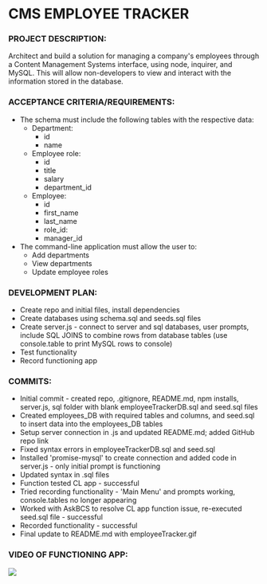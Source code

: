 # CMS EMPLOYEE TRACKER

### PROJECT DESCRIPTION:

Architect and build a solution for managing a company's employees through a Content Management Systems interface, using node, inquirer, and MySQL. This will allow non-developers to view and interact with the information stored in the database.

### ACCEPTANCE CRITERIA/REQUIREMENTS:

* The schema must include the following tables with the respective data:
    * Department:
        - id
        - name
    * Employee role:
        - id
        - title
        - salary
        - department_id
    * Employee:
        - id
        - first_name
        - last_name
        - role_id:
        - manager_id
* The command-line application must allow the user to:
    * Add departments
    * View departments
    * Update employee roles

### DEVELOPMENT PLAN:

* Create repo and initial files, install dependencies
* Create databases using schema.sql and seeds.sql files
* Create server.js - connect to server and sql databases, user prompts, include SQL JOINS to combine rows from database tables (use console.table to print MySQL rows to console)
* Test functionality
* Record functioning app


### COMMITS:

* Initial commit - created repo, .gitignore, README.md, npm installs, server.js, sql folder with blank employeeTrackerDB.sql and seed.sql files
* Created employees_DB with required tables and columns, and seed.sql to insert data into the employees_DB tables
* Setup server connection in .js and updated README.md; added GitHub repo link
* Fixed syntax errors in employeeTrackerDB.sql and seed.sql
* Installed 'promise-mysql' to create connection and added code in server.js - only initial prompt is functioning
* Updated syntax in .sql files
* Function tested CL app - successful
* Tried recording functionality - 'Main Menu' and prompts working, console.tables no longer appearing
* Worked with AskBCS to resolve CL app function issue, re-executed seed.sql file - successful
* Recorded functionality - successful
* Final update to README.md with employeeTracker.gif


### VIDEO OF FUNCTIONING APP:

![](employeeTracker.gif)

